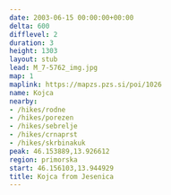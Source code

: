 ```yaml
---
date: 2003-06-15 00:00:00+00:00
delta: 600
difflevel: 2
duration: 3
height: 1303
layout: stub
lead: M_7-5762_img.jpg
map: 1
maplink: https://mapzs.pzs.si/poi/1026
name: Kojca
nearby:
- /hikes/rodne
- /hikes/porezen
- /hikes/sebrelje
- /hikes/crnaprst
- /hikes/skrbinakuk
peak: 46.153889,13.926612
region: primorska
start: 46.156103,13.944929
title: Kojca from Jesenica
---
```

